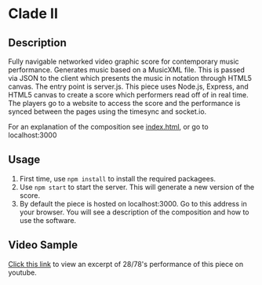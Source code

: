 # Clade II

## Description
Fully navigable networked video graphic score for contemporary music performance.
Generates music based on a MusicXML file. This is passed via JSON to the client which presents the music in notation through HTML5 canvas.
The entry point is server.js.
This piece uses Node.js, Express, and HTML5 
canvas to create a score which performers read off of in real time. The players go to a website to access the score and the performance is synced between the pages using the timesync and socket.io.

For an explanation of the composition see [index.html](index.html), or go to localhost:3000
## Usage

1. First time, use `npm install` to install the required packagees.
2. Use `npm start` to start the server. This will generate a new version of the score.
3. By default the piece is hosted on localhost:3000. Go to this address in your browser. You will see a description of the composition and how to use the software.

## Video Sample
[Click this link](https://www.youtube.com/watch?v=53fH8jT8dQw) to view an excerpt of 28/78's performance of this piece on youtube.
